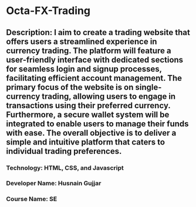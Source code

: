 # Octa-FX-Trading
## Description: I aim to create a trading website that offers users a streamlined experience in currency trading. The platform will feature a user-friendly interface with dedicated sections for seamless login and signup processes, facilitating efficient account management. The primary focus of the website is on single-currency trading, allowing users to engage in transactions using their preferred currency. Furthermore, a secure wallet system will be integrated to enable users to manage their funds with ease. The overall objective is to deliver a simple and intuitive platform that caters to individual trading preferences.
### Technology: HTML, CSS, and Javascript
### Developer Name: Husnain Gujjar
### Course Name: SE
